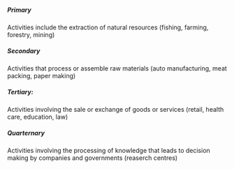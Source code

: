 ##### Primary
Activities include the extraction of natural resources (fishing, farming, forestry, mining)

##### Secondary
Activities that process or assemble raw materials (auto manufacturing, meat packing, paper making)

##### Tertiary:
Activities involving the sale or exchange of goods or services (retail, health care, education, law)

##### Quarternary
Activities involving the processing of knowledge that leads to decision making by companies and governments (reaserch centres)

